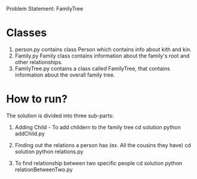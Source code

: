Problem Statement: FamilyTree

# Classes

1. person.py contains class Person which contains info about kith and kin.
2. Family.py Family class contains information about the family's root and other relationships.
3. FamilyTree.py contains a class called FamilyTree, that contains information about the overall family tree.

# How to run?
The solution is divided into three sub-parts:
1. Adding Child - To add childern to the family tree
    cd solution
    python addChild.py

2. Finding out the relations a person has (ex. All the cousins they have)
    cd solution
    python relations.py

3. To find relationship between two specific people
    cd solution
    python relationBetweenTwo.py
